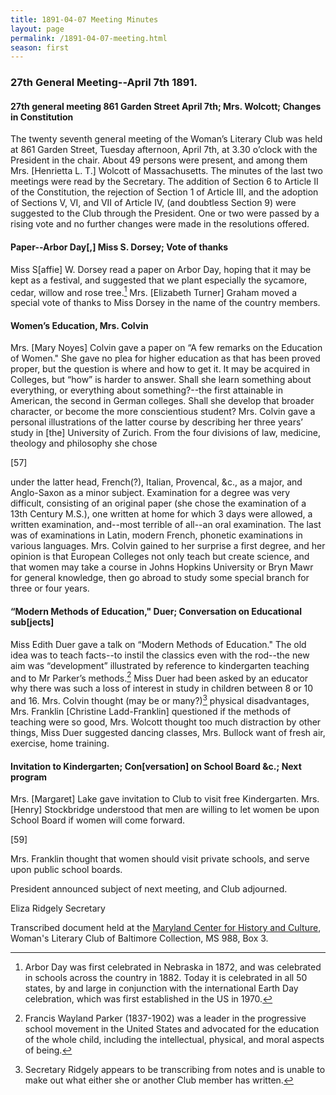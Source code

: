 ```yaml
---
title: 1891-04-07 Meeting Minutes
layout: page
permalink: /1891-04-07-meeting.html
season: first
---
```


<style>
    #maincontent{
        font-size:1.4em;
    }
</style>
### 27th General Meeting--April 7th 1891.

#### 27th general meeting 861 Garden Street April 7th; Mrs. Wolcott; Changes in Constitution

The twenty seventh general meeting of the Woman’s Literary Club was held at 861 Garden Street, Tuesday afternoon, April 7th, at 3.30 o’clock with the President in the chair. About 49 persons were present, and among them Mrs. [Henrietta L. T.] Wolcott of Massachusetts. The minutes of the last two meetings were read by the Secretary. The addition of Section 6 to Article II of the Constitution, the rejection of Section 1 of Article III, and the adoption of Sections V, VI, and VII of Article IV, (and doubtless Section 9) were suggested to the Club through the President. One or two were passed by a rising vote and no further changes were made in the resolutions offered.

#### Paper--Arbor Day[,] Miss S. Dorsey; Vote of thanks

Miss S[affie] W. Dorsey read a paper on Arbor Day, hoping that it may be kept as a festival, and suggested that we plant especially the sycamore, cedar, willow and rose tree.[^arbor] Mrs. [Elizabeth Turner] Graham moved a special vote of thanks to Miss Dorsey in the name of the country members.

[^arbor]: Arbor Day was first celebrated in Nebraska in 1872, and was celebrated in schools across the country in 1882. Today it is celebrated in all 50 states, by and large in conjunction with the international Earth Day celebration, which was first established in the US in 1970.

#### Women’s Education, Mrs. Colvin

Mrs. [Mary Noyes] Colvin gave a paper on “A few remarks on the Education of Women." She gave no plea for higher education as that has been proved proper, but the question is where and how to get it. It may be acquired in Colleges, but “how” is harder to answer. Shall she learn something about everything, or everything about something?--the first attainable in American, the second in German colleges. Shall she develop that broader character, or become the more conscientious student? Mrs. Colvin gave a personal illustrations of the latter course by describing her three years’ study in [the] University of Zurich. From the four divisions of law, medicine, theology and philosophy she chose

[57]

under the latter head, French(?), Italian, Provencal, &c., as a major, and Anglo-Saxon as a minor subject. Examination for a degree was very difficult, consisting of an original paper (she chose the examination of a 13th Century M.S.), one written at home for which 3 days were allowed, a written examination, and--most terrible of all--an oral examination. The last was of examinations in Latin, modern French, phonetic examinations in various languages. Mrs. Colvin gained to her surprise a first degree, and her opinion is that European Colleges not only teach but create science, and that women may take a course in Johns Hopkins University or Bryn Mawr for general knowledge, then go abroad to study some special branch for three or four years.

#### “Modern Methods of Education," Duer; Conversation on Educational sub[jects]

Miss Edith Duer gave a talk on “Modern Methods of Education." The old idea was to teach facts--to instil the classics even with the rod--the new aim was “development” illustrated by reference to kindergarten teaching and to Mr Parker’s methods.[^parker] Miss Duer had been asked by an educator why there was such a loss of interest in study in children between 8 or 10 and 16. Mrs. Colvin thought (may be or many?)[^note] physical disadvantages, Mrs. Franklin [Christine Ladd-Franklin] questioned if the methods of teaching were so good, Mrs. Wolcott thought too much distraction by other things, Miss Duer suggested dancing classes, Mrs. Bullock want of fresh air, exercise, home training.

[^parker]: Francis Wayland Parker (1837-1902) was a leader in the progressive school movement in the United States and advocated for the education of the whole child, including the intellectual, physical, and moral aspects of being.
[^note]: Secretary Ridgely appears to be transcribing from notes and is unable to make out what either she or another Club member has written.

#### Invitation to Kindergarten; Con[versation] on School Board &c.; Next program

Mrs. [Margaret] Lake gave invitation to Club to visit free Kindergarten. Mrs. [Henry] Stockbridge understood that men are willing to let women be upon School Board if women will come forward.

[59]

Mrs. Franklin thought that women should visit private schools, and serve upon public school boards.

President announced subject of next meeting, and Club adjourned.

Eliza Ridgely
Secretary

Transcribed document held at the [Maryland Center for History and Culture](http://mdhs.org/), Woman's Literary Club of Baltimore Collection, MS 988, Box 3. 